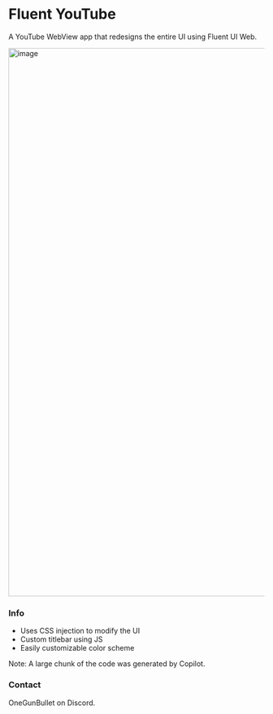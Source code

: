 # Fluent YouTube
A YouTube WebView app that redesigns the entire UI using Fluent UI Web.

<img width="1920" height="1080" alt="image" src="https://github.com/user-attachments/assets/3254439b-57e5-4ea2-9528-9ee154b22b2e" />

### Info
- Uses CSS injection to modify the UI
- Custom titlebar using JS
- Easily customizable color scheme

Note: A large chunk of the code was generated by Copilot.

### Contact
OneGunBullet on Discord. 
